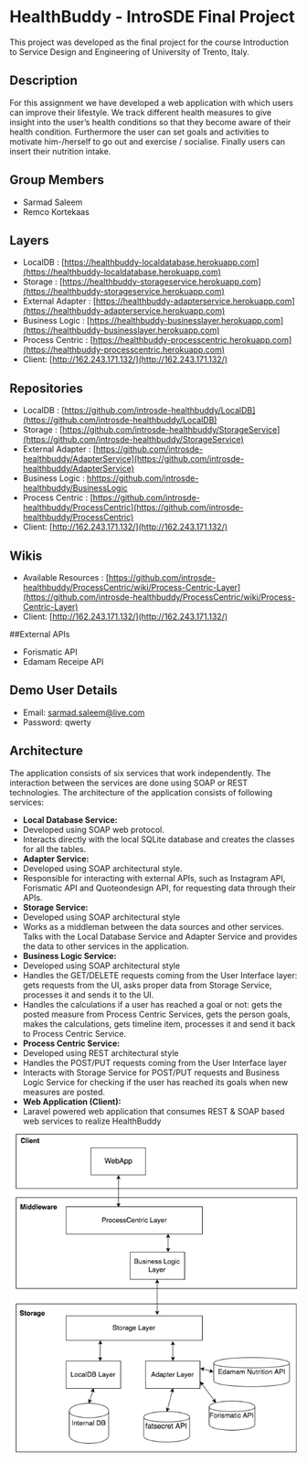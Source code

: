 # HealthBuddy - IntroSDE Final Project

This project was developed as the final project for the course Introduction to Service Design and Engineering of University of Trento, Italy.

## Description

For this assignment we have developed a web application with which users can improve their lifestyle. We track different health measures to give insight into the user’s health conditions so that they become aware of their health condition. Furthermore the user can set goals and activities to motivate him-/herself to go out and exercise / socialise. Finally users can insert their nutrition intake.

## Group Members
- Sarmad Saleem
- Remco Kortekaas

## Layers

- LocalDB : [https://healthbuddy-localdatabase.herokuapp.com](https://healthbuddy-localdatabase.herokuapp.com)
- Storage : [https://healthbuddy-storageservice.herokuapp.com](https://healthbuddy-storageservice.herokuapp.com)
- External Adapter : [https://healthbuddy-adapterservice.herokuapp.com](https://healthbuddy-adapterservice.herokuapp.com)
- Business Logic : [https://healthbuddy-businesslayer.herokuapp.com](https://healthbuddy-businesslayer.herokuapp.com)
- Process Centric : [https://healthbuddy-processcentric.herokuapp.com](https://healthbuddy-processcentric.herokuapp.com)
- Client: [http://162.243.171.132/](http://162.243.171.132/)

## Repositories

- LocalDB : [https://github.com/introsde-healthbuddy/LocalDB](https://github.com/introsde-healthbuddy/LocalDB)
- Storage : [https://github.com/introsde-healthbuddy/StorageService](https://github.com/introsde-healthbuddy/StorageService)
- External Adapter : [https://github.com/introsde-healthbuddy/AdapterService](https://github.com/introsde-healthbuddy/AdapterService)
- Business Logic : [hhttps://github.com/introsde-healthbuddy/BusinessLogic](https://github.com/introsde-healthbuddy/BusinessLogic)
- Process Centric : [https://github.com/introsde-healthbuddy/ProcessCentric](https://github.com/introsde-healthbuddy/ProcessCentric)
- Client: [http://162.243.171.132/](http://162.243.171.132/) 

## Wikis

- Available Resources : [https://github.com/introsde-healthbuddy/ProcessCentric/wiki/Process-Centric-Layer](https://github.com/introsde-healthbuddy/ProcessCentric/wiki/Process-Centric-Layer)
- Client: [http://162.243.171.132/](http://162.243.171.132/) 

##External APIs
- Forismatic API
- Edamam Receipe API

## Demo User Details
- Email: sarmad.saleem@live.com
- Password: qwerty

## Architecture

The application consists of six services that work independently. The interaction between the services are done using SOAP or REST technologies. The architecture of the application consists of following services:

* **Local Database Service:** 
 * Developed using SOAP web protocol. 
 * Interacts directly with the local SQLite database and creates the classes for all the tables.
* **Adapter Service:** 
 * Developed using SOAP architectural style. 
 * Responsible for interacting with external APIs, such as Instagram API, Forismatic API and Quoteondesign API, for requesting data through their APIs.
* **Storage Service:**
 * Developed using SOAP architectural style
 * Works as a middleman between the data sources and other services. Talks with the Local Database Service and Adapter Service and provides the data to other services in the application.
* **Business Logic Service:**
 * Developed using SOAP architectural style
 * Handles the GET/DELETE requests coming from the User Interface layer: gets requests from the UI, asks proper data from Storage Service, processes it and sends it to the UI.
 * Handles the calculations if a user has reached a goal or not: gets the posted measure from Process Centric Services, gets the person goals, makes the calculations, gets timeline item, processes it and send it back to Process Centric Service.  
* **Process Centric Service:**
 * Developed using REST architectural style
 * Handles the POST/PUT requests coming from the User Interface layer
 * Interacts with Storage Service for POST/PUT requests and Business Logic Service for checking if the user has reached its goals when new measures are posted.  
* **Web Application (Client):**
 * Laravel powered web application that consumes REST & SOAP based web services to realize HealthBuddy

  ![Application architecture](architecture.png)